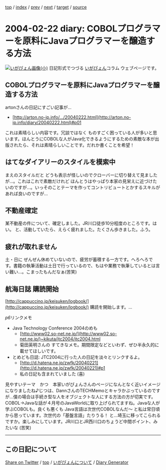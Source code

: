 [top](https://igapyon.github.io/diary/) 
 / [index](https://igapyon.github.io/diary/2004/index.html) 
 / [prev](https://igapyon.github.io/diary/2004/ig040221.html) 
 / [next](https://igapyon.github.io/diary/2004/ig040223.html) 
 / [target](https://igapyon.github.io/diary/2004/ig040222.html) 
 / [source](https://github.com/igapyon/diary/blob/gh-pages/2004/ig040222.html.src.md) 

2004-02-22 diary: COBOLプログラマーを原料にJavaプログラマーを醸造する方法
=====================================================================================================
[![いがぴょん画像(小)](https://igapyon.github.io/diary/images/iga200306s.jpg "いがぴょん")](https://igapyon.github.io/diary/memo/memoigapyon.html) 日記形式でつづる [いがぴょん](https://igapyon.github.io/diary/memo/memoigapyon.html)コラム ウェブページです。

## COBOLプログラマーを原料にJavaプログラマーを醸造する方法

artonさんの日記にすごい記事が…

* [http://arton.no-ip.info/.../20040222.html](http://arton.no-ip.info/diary/20040222.html)#p01

これは素晴らしい内容です。冗談ではなく ものすごく困っている人が多いと思います。ほんとうにCOBOLな人がJava化できるようにするための素敵な本が出版されたら、それは素晴らしいことです。だれか書くことを希望！


## はてなダイアリーのスタイルを模索中

まえのスタイルだと どうも表示が怪しいのでクローバーに切り替えて見ましたが…。これはこれで素敵だけれど ほんとうはやっぱり本家の見栄えに近づけたいのですが…。いっそのことテーマを作ってコントリビュートとかするスキルがあれば良いのですが…


## 不動産確定

某不動産の件について、確定しました。JR川口徒歩10分程度のところです。はい。
と、活動していたら、えらく疲れました。たくさん歩きました。ふう。


## 疲れが取れません

土・日に ぜんぜん休めていないので、疲労が蓄積する一方です。へろへろです。書籍の執筆活動は土日で行っているので、もはや業務で執筆しているとは言い難い…。こまったもんだなぁ(苦笑)


## 航海日誌 購読開始

[http://cappuccino.jp/keisuken/logbook/](http://cappuccino.jp/keisuken/logbook/)
購読を開始します。…

*p6*リンクメモ

* Java Technology Conference 2004のめも
  * [http://www02.so-net.ne.jp/](http://www02.so-net.ne.jp/)~kikuta/jtc2004/jtc2004.html
  * 菊田英明さんの すてきなメモ。期間限定などといわず、ぜひ半永久的に載せてほしいです。
* とめども日誌: JTC2004に行った人の日記を淡々とリンクするよ。
  * [http://d.hatena.ne.jp/zwfk/20040221](http://d.hatena.ne.jp/zwfk/20040221)#p1
  * 私の日記も含まれていました (喜)


見やすいテーマ　かつ　本家いがぴょんさんのページになんとなく近いイメージになりましたね♪じつは、DannさんのTECHMemoとキャラかぶっているのですが…僕の場合は手続き型な人をオブジェクトな人にする方法の方が切実です。COBOL→Javaな話が４月号のJavaWorldに取り上げられてますね。Javaな人が学ぶCOBOLも。良くも悪くも Java言語は次世代COBOLなんだ～ と私は常日頃から思っています。次世代の「基盤言語」たりうる！ と…埼玉に移ってこられるですか。楽しみにしています。JR川口とJR西川口のちょうど中間ポイント、みたいな (苦笑)

----------------------------------------------------------------------------------------------------

## この日記について

[Share on Twitter](https://twitter.com/intent/tweet?hashtags=igapyon%2Cdiary%2C%E3%81%84%E3%81%8C%E3%81%B4%E3%82%87%E3%82%93&text=COBOL%E3%83%97%E3%83%AD%E3%82%B0%E3%83%A9%E3%83%9E%E3%83%BC%E3%82%92%E5%8E%9F%E6%96%99%E3%81%ABJava%E3%83%97%E3%83%AD%E3%82%B0%E3%83%A9%E3%83%9E%E3%83%BC%E3%82%92%E9%86%B8%E9%80%A0%E3%81%99%E3%82%8B%E6%96%B9%E6%B3%95&url=https%3A%2F%2Figapyon.github.io%2Fdiary%2F2004%2Fig040222.html) / [top](../index.html) / [いがぴょんについて](https://igapyon.github.io/diary/memo/memoigapyon.html) / [Diary Generator](https://github.com/igapyon/igapyonv3)
